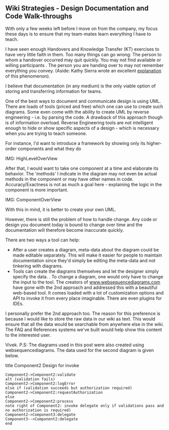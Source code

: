 ## Wiki Strategies - Design Documentation and Code Walk-throughs

With only a few weeks left before I move on from the company, my focus these days is to ensure that my team-mates learn everything I have to teach. 

I have seen enough Handovers and Knowledge Transfer (KT) exercises to have very little faith in them. Too many things can go wrong: The person to whom a handover occurred may quit quickly. You may not find available or willing participants . The person you are handing over to may not remember everything you convey. (Aside: Kathy Sierra wrote an excellent [explanation](http://headrush.typepad.com/creating_passionate_users/2005/03/motivated_to_le.html) of this phenomenon). 

I believe that documentation (in any medium) is the only viable option of storing and transferring information for teams. 

One of the best ways to document and communicate design is using UML. There are loads of tools (priced and free) which one can use to create such diagrams. Some even come with the ability to create UML by reverse engineering - i.e. by parsing the code. A drawback of this approach though is of information overload. Reverse Engineering tools are not intelligent enough to hide or show specific aspects of a design - which is necessary when you are trying to teach someone. 

For instance, I'd want to introduce a framework by showing only its higher-order components and what they do

IMG: HighLevelOverView


After that, I would want to take one component at a time and elaborate its behavior. The 'methods' I indicate in the diagram may not even be actual methods in the component or may have other names in code. Accuracy/Exactness is not as much a goal here - explaining the logic in the component is more important. 

IMG: ComponentOverView


With this in mind, it is better to create your own UML. 

However, there is still the problem of how to handle change. Any code or design you document today is bound to change over time and the documentation will therefore become inaccurate quickly. 

There are two ways a tool can help:

- After a user creates a diagram, meta-data about the diagram could be made editable separately. This will make it easier for people to maintain documentation since they'd simply be editing the meta-data and not tinkering with diagrams. 
- Tools can create the diagrams themselves and let the designer simply specify the data. . To change a diagram, one would only have to change the input to the tool.
The creators of www.websequencediagrams.com have gone with the 2nd approach and addressed this with a beautiful web-based tool. It comes loaded with a lot of customization options and API to invoke it from every place imaginable. There are even plugins for IDEs. 

I personally prefer the 2nd approach too. The reason for this preference is because I would like to store the raw data in our wiki as text. This would ensure that all the data would be searchable from anywhere else in the wiki. The FAQ and References systems we've built would help show this content to the interested user.

Vivek.
P.S: The diagrams used in this post were also created using websequencediagrams. The data used for the second diagram is given below.

title Component2 Design for invoke

```
Component2->Component2:validate
alt (validation fails)
Component2->Component2:logError
else if (validation succeeds but authorization required)
Component2->Component2:requestAuthorization
else
Component2->Component2:process
note right of Component2: invoke delegate only if validations pass and no authorization is required)
Component2->Component3:delegate
Component3-->Component2:delegate
end
```